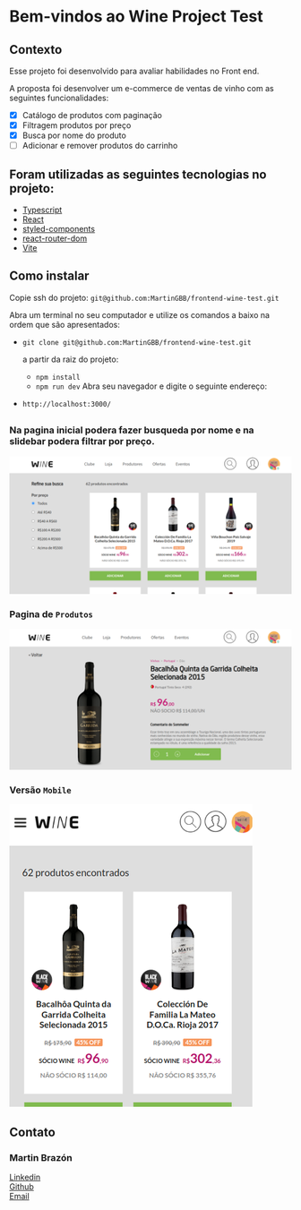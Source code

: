 # Bem-vindos ao Wine Project Test

## Contexto

Esse projeto foi desenvolvido para avaliar habilidades no Front end.

A proposta foi desenvolver um e-commerce de ventas de vinho com as seguintes funcionalidades:
- [x] Catálogo de produtos com paginação
- [x] Filtragem produtos por preço
- [x] Busca por nome do produto
- [ ] Adicionar e remover produtos do carrinho

## Foram utilizadas as seguintes tecnologias no projeto:
- [Typescript](https://www.typescriptlang.org/pt/)
- [React](https://es.reactjs.org/)
- [styled-components](https://styled-components.com/)
- [react-router-dom](https://github.com/remix-run/react-router/blob/main/docs/getting-started/tutorial.md)
- [Vite](https://www.typescriptlang.org/pt/)

## Como instalar

Copie ssh do projeto: `git@github.com:MartinGBB/frontend-wine-test.git`

Abra um terminal no seu computador e utilize os comandos a baixo na ordem que são apresentados:

  - `git clone git@github.com:MartinGBB/frontend-wine-test.git`

    a partir da raiz do projeto:
    - `npm install`
    - `npm run dev`
Abra seu navegador e digite o seguinte endereço:
- `http://localhost:3000/`

##

 ### Na pagina inicial podera fazer busqueda por nome e na slidebar podera filtrar por preço.

![captura](capturas/captura-app.png)

### Pagina de `Produtos`

![captura](capturas/captura-app-product.png)

### Versão `Mobile`

![captura](capturas/captura-app-mobile.png)


##

## Contato

### Martin Brazón
[Linkedin](https://www.linkedin.com/in/martinbrazon/) <br/>
[Github](https://github.com/MartinGBB/) <br/>
[Email](escorpmartin97@gmail.com)
